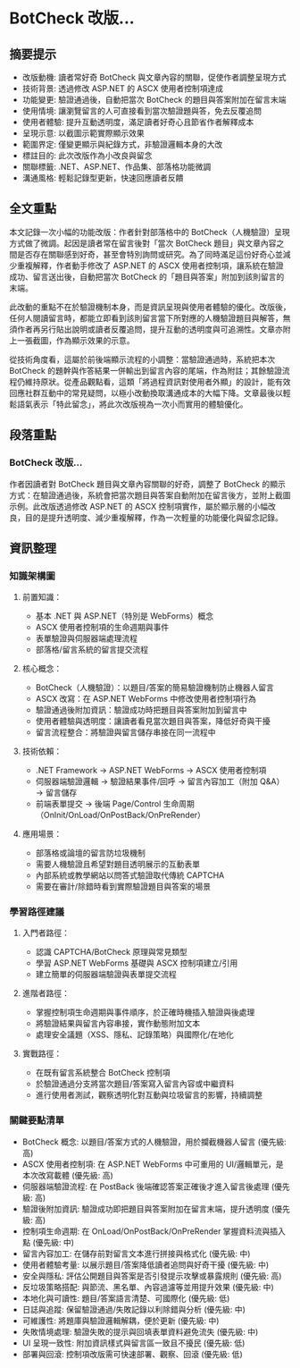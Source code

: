# BotCheck 改版...

## 摘要提示
- 改版動機: 讀者常好奇 BotCheck 與文章內容的關聯，促使作者調整呈現方式
- 技術背景: 透過修改 ASP.NET 的 ASCX 使用者控制項達成
- 功能變更: 驗證通過後，自動把當次 BotCheck 的題目與答案附加在留言末端
- 使用情境: 讓瀏覽留言的人可直接看到當次驗證題與答，免去反覆追問
- 使用者體驗: 提升互動透明度，滿足讀者好奇心且節省作者解釋成本
- 呈現示意: 以截圖示範實際顯示效果
- 範圍界定: 僅變更顯示與紀錄方式，非驗證邏輯本身的大改
- 標註目的: 此次改版作為小改良與留念
- 關聯標籤: .NET、ASP.NET、作品集、部落格功能微調
- 溝通風格: 輕鬆記錄型更新，快速回應讀者反饋

## 全文重點
本文記錄一次小幅的功能改版：作者針對部落格中的 BotCheck（人機驗證）呈現方式做了微調。起因是讀者常在留言後對「當次 BotCheck 題目」與文章內容之間是否存在關聯感到好奇，甚至會特別詢問或研究。為了同時滿足這份好奇心並減少重複解釋，作者動手修改了 ASP.NET 的 ASCX 使用者控制項，讓系統在驗證成功、留言送出後，自動把當次 BotCheck 的「題目與答案」附加到該則留言的末端。

此改動的重點不在於驗證機制本身，而是資訊呈現與使用者體驗的優化。改版後，任何人閱讀留言時，都能立即看到該則留言當下所對應的人機驗證題目與解答，無須作者再另行貼出說明或讀者反覆追問，提升互動的透明度與可追溯性。文章亦附上一張截圖，作為顯示效果的示意。

從技術角度看，這屬於前後端顯示流程的小調整：當驗證通過時，系統把本次 BotCheck 的題幹與作答結果一併輸出到留言內容的尾端，作為附註；其餘驗證流程仍維持原狀。從產品觀點看，這類「將過程資訊對使用者外顯」的設計，能有效回應社群互動中的常見疑問，以極小改動換取溝通成本的大幅下降。文章最後以輕鬆語氣表示「特此留念」，將此次改版視為一次小而實用的體驗優化。

## 段落重點
### BotCheck 改版...
作者因讀者對 BotCheck 題目與文章內容關聯的好奇，調整了 BotCheck 的顯示方式：在驗證通過後，系統會把當次題目與答案自動附加在留言後方，並附上截圖示例。此改版透過修改 ASP.NET 的 ASCX 控制項實作，屬於顯示層的小幅改良，目的是提升透明度、減少重複解釋，作為一次輕量的功能優化與留念記錄。

## 資訊整理

### 知識架構圖
1. 前置知識：
   - 基本 .NET 與 ASP.NET（特別是 WebForms）概念
   - ASCX 使用者控制項的生命週期與事件
   - 表單驗證與伺服器端處理流程
   - 部落格/留言系統的留言提交流程

2. 核心概念：
   - BotCheck（人機驗證）：以題目/答案的簡易驗證機制防止機器人留言
   - ASCX 改寫：在 ASP.NET WebForms 中修改使用者控制項行為
   - 驗證通過後附加資訊：驗證成功時把題目與答案附加到留言中
   - 使用者體驗與透明度：讓讀者看見當次題目與答案，降低好奇與干擾
   - 留言流程整合：將驗證與留言儲存串接在同一流程中

3. 技術依賴：
   - .NET Framework → ASP.NET WebForms → ASCX 使用者控制項
   - 伺服器端驗證邏輯 → 驗證結果事件/回呼 → 留言內容加工（附加 Q&A）→ 留言儲存
   - 前端表單提交 → 後端 Page/Control 生命周期（OnInit/OnLoad/OnPostBack/OnPreRender）

4. 應用場景：
   - 部落格或論壇的留言防垃圾機制
   - 需要人機驗證且希望對題目透明展示的互動表單
   - 內部系統或教學網站以問答式驗證取代傳統 CAPTCHA
   - 需要在審計/除錯時看到實際驗證題目與答案的場景

### 學習路徑建議
1. 入門者路徑：
   - 認識 CAPTCHA/BotCheck 原理與常見類型
   - 學習 ASP.NET WebForms 基礎與 ASCX 控制項建立/引用
   - 建立簡單的伺服器端驗證與表單提交流程

2. 進階者路徑：
   - 掌握控制項生命週期與事件順序，於正確時機插入驗證與後處理
   - 將驗證結果與留言內容串接，實作動態附加文本
   - 處理安全議題（XSS、隱私、記錄策略）與國際化/在地化

3. 實戰路徑：
   - 在既有留言系統整合 BotCheck 控制項
   - 於驗證通過分支將當次題目/答案寫入留言內容或中繼資料
   - 進行使用者測試，觀察透明化對互動與垃圾留言的影響，持續調整

### 關鍵要點清單
- BotCheck 概念: 以題目/答案方式的人機驗證，用於攔截機器人留言 (優先級: 高)
- ASCX 使用者控制項: 在 ASP.NET WebForms 中可重用的 UI/邏輯單元，是本次改寫載體 (優先級: 高)
- 伺服器端驗證流程: 在 PostBack 後端確認答案正確後才進入留言後處理 (優先級: 高)
- 驗證後附加資訊: 驗證成功即把題目與答案附加在留言末端，提升透明度 (優先級: 高)
- 控制項生命週期: 在 OnLoad/OnPostBack/OnPreRender 掌握資料流與插入點 (優先級: 中)
- 留言內容加工: 在儲存前對留言文本進行拼接與格式化 (優先級: 中)
- 使用者體驗考量: 以展示題目/答案降低讀者追問與好奇干擾 (優先級: 中)
- 安全與隱私: 評估公開題目與答案是否引發提示攻擊或暴露規則 (優先級: 高)
- 反垃圾策略搭配: 與節流、黑名單、內容過濾等並用提升效果 (優先級: 中)
- 本地化與可讀性: 題目/答案語言清楚、可國際化 (優先級: 低)
- 日誌與追蹤: 保留驗證通過/失敗記錄以利除錯與分析 (優先級: 中)
- 可維護性: 將題庫與驗證邏輯解耦，便於更新 (優先級: 中)
- 失敗情境處理: 驗證失敗的提示與回填表單資料避免流失 (優先級: 中)
- UI 呈現一致性: 附加資訊樣式與留言區一致且不擾民 (優先級: 低)
- 部署與回滾: 控制項改版需可快速部署、觀察、回滾 (優先級: 低)